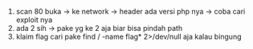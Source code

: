 1. scan 80 buka -> ke network -> header ada versi php nya -> coba cari exploit nya
2. ada 2 sih -> pake yg ke 2 aja biar bisa pindah path
3. klaim flag cari pake find / -name flag* 2>/dev/null aja kalau bingung
